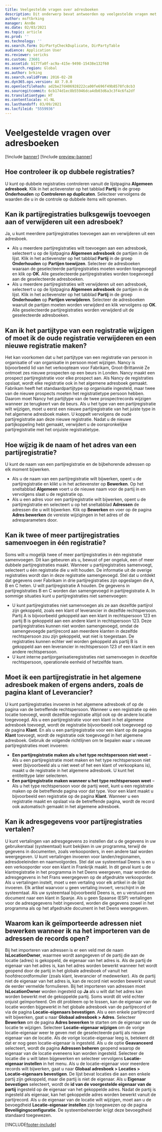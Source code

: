 ```yaml
---
title: Veelgestelde vragen over adresboeken
description: Dit onderwerp bevat antwoorden op veelgestelde vragen met betrekking tot de adresboeken.
author: msftbrking
manager: AnnBe
ms.date: 02/03/2021
ms.topic: article
ms.prod: ''
ms.technology: ''
ms.search.form: DirPartyCheckDuplicate, DirPartyTable
audience: Application User
ms.reviewer: sericks
ms.custom: 23601
ms.assetid: b177fa0f-ac9a-415e-9498-15438e132f60
ms.search.region: Global
ms.author: brking
ms.search.validFrom: 2016-02-28
ms.dyn365.ops.version: AX 7.0.0
ms.openlocfilehash: ad2be27d406928222ca00fe696f49b8578fc8cb3
ms.sourcegitcommit: 6cb174d1ec8b55946dca4db03d6a3c3f4c6fa2df
ms.translationtype: HT
ms.contentlocale: nl-NL
ms.lasthandoff: 03/09/2021
ms.locfileid: "5559936"
---
```

# <a name="address-books-faq"></a>Veelgestelde vragen over adresboeken

[!include [banner](../includes/banner.md)]
[!include [preview-banner](../includes/preview-banner.md)]

## <a name="how-do-i-check-for-duplicate-records"></a>Hoe controleer ik op dubbele registraties?

U kunt op dubbele registraties controleren vanuit de lijstpagina **Algemeen adresboek**. Klik in het actievenster op het tabblad **Partij** in de groep **Onderhouden** op **Controleren op duplicaten**. Selecteer vervolgens de waarden die u in de controle op dubbele items wilt opnemen.

## <a name="can-i-bulk-add-or-delete-party-records-from-an-address-book"></a>Kan ik partijregistraties bulksgewijs toevoegen aan of verwijderen uit een adresboek?

Ja, u kunt meerdere partijregistraties toevoegen aan en verwijderen uit een adresboek.

- Als u meerdere partijregistraties wilt toevoegen aan een adresboek, selecteert u op de lijstpagina **Algemeen adresboek** de partijen in de lijst. Klik in het actievenster op het tabblad **Partij** in de groep **Onderhouden** op **Partijen toewijzen**. Selecteer de adresboeken waaraan de geselecteerde partijregistraties moeten worden toegevoegd en klik op **OK**. Alle geselecteerde partijregistraties worden toegevoegd aan de geselecteerde adresboeken.
- Als u meerdere partijregistraties wilt verwijderen uit een adresboek, selecteert u op de lijstpagina **Algemeen adresboek** de partijen in de lijst. Klik in het actievenster op het tabblad **Partij** in de groep **Onderhouden** op **Partijen verwijderen**. Selecteer de adresboeken waaruit de partijen moeten worden verwijderd en klik vervolgens op **OK**. Alle geselecteerde partijregistraties worden verwijderd uit de geselecteerde adresboeken.

## <a name="can-i-change-the-party-type-of-a-record-or-do-i-have-to-delete-the-old-record-and-create-a-new-one"></a>Kan ik het partijtype van een registratie wijzigen of moet ik de oude registratie verwijderen en een nieuwe registratie maken?

Het kan voorkomen dat u het partijtype van een registratie van persoon in organisatie of van organisatie in persoon moet wijzigen. Nancy is bijvoorbeeld lid van het verkoopteam voor Fabrikam, Groot-Brittannië Ze ontmoet zes nieuwe prospecten op een beurs in Londen. Nancy maakt een prospect partijregistratie voor elke prospect aan. Als Nancy de registraties opslaat, wordt elke registratie ook in het algemene adresboek gemaakt. Fabrikam heeft het standaardpartijtype op organisatie ingesteld, maar twee van de nieuwe prospects moeten het registratietype persoon hebben. Daarom moet Nancy het partijtype van de twee prospectrecords wijzigen wanneer ze terugkeert van de beurs. Als u het type van een partijregistratie wilt wijzigen, moet u eerst een nieuwe partijregistratie van het juiste type in het algemene adresboek maken. U koppelt vervolgens de oude partijregistratie aan deze nieuwe registratie. Nadat u de nieuwe partijkoppeling hebt gemaakt, verwijdert u de oorspronkelijke partijregistratie met het onjuiste registratietype.

## <a name="how-do-i-change-the-name-or-address-of-a-party-record"></a>Hoe wijzig ik de naam of het adres van een partijregistratie?

U kunt de naam van een partijregistratie en de bijbehorende adressen op elk moment bijwerken.

- Als u de naam van een partijregistratie wilt bijwerken, opent u de partijregistratie en klikt u in het actievenster op **Bewerken**. Op het sneltabblad **Algemeen** voert u de nieuwe naam voor de partij in en vervolgens slaat u de registratie op.
- Als u een adres voor een partijregistratie wilt bijwerken, opent u de partijregistratie en selecteert u op het sneltabblad **Adressen** de adressen die u wilt bijwerken. Klik op **Bewerken** en voer op de pagina **Adres bewerken** de vereiste wijzigingen in het adres of de adresparameters door.

## <a name="can-i-merge-two-or-more-party-records-into-one-record"></a>Kan ik twee of meer partijregistraties samenvoegen in één registratie?

Soms wilt u mogelijk twee of meer partijregistraties in één registratie samenvoegen. Dit kan gebeuren als u, bewust of per ongeluk, een of meer dubbele partijregistraties maakt. Wanneer u partijregistraties samenvoegt, selecteert u één registratie die u wilt houden. De informatie uit de overige registraties wordt dan in deze registratie samengevoegd. Stel dat u ontdekt dat gegevens over Fabrikam in drie partijregistraties zijn opgeslagen die A, B en C heten. U wilt partijregistratie A houden. De gegevens in partijregistraties B en C worden dan samengevoegd in partijregistratie A. In sommige situaties kunt u partijregistraties niet samenvoegen:

- U kunt partijregistraties niet samenvoegen als ze aan dezelfde partijrol zijn gekoppeld, zoals een klant of leverancier in dezelfde rechtspersoon. Partij A is bijvoorbeeld gekoppeld aan een klant in rechtspersoon 123 en partij B is gekoppeld aan een andere klant in rechtspersoon 123. Deze partijregistraties kunnen niet worden samengevoegd, omdat de samengevoegde partijrecord aan meerdere klanten in dezelfde rechtspersoon zou zijn gekoppeld, wat niet is toegestaan. De registraties kunnen echter wel worden gekoppeld als partij B is gekoppeld aan een leverancier in rechtspersoon 123 of een klant in een andere rechtspersoon.
- U kunt interne partijorganisatieregistraties niet samenvoegen in dezelfde rechtspersoon, operationele eenheid of hetzelfde team.

## <a name="should-i-create-a-party-record-in-the-global-address-book-or-in-another-place-such-as-the-customer-or-vendor-page"></a>Moet ik een partijregistratie in het algemene adresboek maken of ergens anders, zoals de pagina klant of Leverancier?

U kunt partijregistraties invoeren in het algemene adresboek of op de pagina van de betreffende rechtspersoon. Wanneer u een registratie op één locatie toevoegt, wordt dezelfde registratie altijd ook op de andere locatie toegevoegd. Als u een partijregistratie voor een klant in het algemene adresboek toevoegt, wordt de registratie bijvoorbeeld ook toegevoegd op de pagina **Klant**. En als u een partijregistratie voor een klant op de pagina **Klant** toevoegt, wordt de registratie ook toegevoegd in het algemene adresboek. Gebruik de volgende richtlijnen om te bepalen waar u nieuwe partijregistraties moet invoeren:

- **Een partijregistratie maken als u het type rechtspersoon niet weet** – Als u een partijregistratie moet maken en het type rechtspersoon niet weet (bijvoorbeeld als u niet weet of het een klant of verkoopkans is), maakt u de registratie in het algemene adresboek. U kunt het entiteittype later selecteren.
- **Een partijregistratie maken wanneer u het type rechtspersoon weet** – Als u het type rechtspersoon voor de partij weet, kunt u een registratie maken op de betreffende pagina voor dat type. Voor een klant maakt u bijvoorbeeld een registratie op de pagina **Klant**. Wanneer u een registratie maakt en opslaat via de betreffende pagina, wordt de record ook automatisch gemaakt in het algemene adresboek.

## <a name="can-i-translate-address-information-for-party-records"></a>Kan ik adresgegevens voor partijregistraties vertalen?

U kunt vertalingen van adresgegevens zo instellen dat u de gegevens in uw gebruikerstaal (systeemtaal) kunt bekijken in uw programma, terwijl de gegevens in documenten, zoals verkooporders, in een andere taal worden weergegeven. U kunt vertalingen invoeren voor landen/regionamen, adresdoeleinden en naamvolgordes. Stel dat uw systeemtaal Deens is en u een verkooporder voor een klant in Frankrijk maakt. In dit geval kunt u de klantregistratie in het programma in het Deens weergeven, maar worden de adresgegevens in het Frans weergegeven op de afgedrukte verkooporder. Als u vertalingen instelt, moet u een vertaling voor elk artikel in de lijst invoeren. Elk artikel waarvoor u geen vertaling invoert, verschijnt in de systeemtaal. Als uw systeemtaal bijvoorbeeld Deens is, en u verstuurd een document naar een klant in Spanje. Als u geen Spaanse (ESP) vertalingen voor de adresgegevens hebt ingevoerd, worden die gegevens zowel in het programma als op het afgedrukte document in het Deens weergegeven.

## <a name="after-importing-addresses-when-i-access-the-records-why-am-i-unable-to-edit-imported-addresses"></a>Waarom kan ik geïmporteerde adressen niet bewerken wanneer ik na het importeren van de adressen de records open?

Bij het importeren van adressen is er een veld met de naam **IsLocationOwner**, waarmee wordt aangegeven of de partij die aan de locatie (adres) is gekoppeld, de eigenaar van het adres is. Als de partij de eigenaar van het adres is, kan het adres worden bewerkt wanneer het wordt geopend door de partij in het globale adresboek of vanuit het hoofdrecordformulier (zoals klant, leverancier of medewerker). Als de partij niet de eigenaar van het adres is, kan de record niet worden bewerkt vanuit de eerder vermelde formulieren. Bij het importeren van adressen moet **IsLocationOwner** worden ingesteld op **Ja** als u wilt dat het adres kan worden bewerkt met de gekoppelde partij. Soms wordt dit veld echter onjuist geïmporteerd. Om dit probleem op te lossen, kan de eigenaar van de locatie worden bijgewerkt in het globale adresboek van de partijrecord of via de pagina **Locatie-eigenaars bevestigen**. Als u een enkele partijrecord wilt bijwerken, gaat u naar **Globaal adresboek > Adres**. Selecteer **Bewerken** om de pagina **Adres bewerken** te starten om de eigenaar van de locatie te wijzigen. Selecteer **Locatie-eigenaar wijzigen** om de vorige locatie-eigenaar weer te geven met de geselecteerde partij als nieuwe eigenaar van de locatie. Als de vorige locatie-eigenaar leeg is, betekent dit dat er nog geen locatie-eigenaar is ingesteld. Als u de optie **Geavanceerd** selecteert, wordt de pagina **Adressen beheren** geopend waarop de eigenaar van de locatie eveneens kan worden ingesteld. Selecteer de locatie die u wilt laten bijgewerken en selecteer vervolgens **Locatie-eigenaar instellen** in het menu. Als u de locatie-eigenaar voor meerdere records wilt bijwerken, gaat u naar **Globaal adresboek > Locaties > Locatie-eigenaars bevestigen**. De lijst bevat locaties die aan een enkele partij zijn gekoppeld, maar die partij is niet de eigenaar. Als u **Eigenaar bevestigen** selecteert, wordt de **id van de voorgestelde eigenaar van de partij** ingesteld op de eigenaar van het gekoppelde adres. Nadat de partij is ingesteld als eigenaar, kan het gekoppelde adres worden bewerkt vanuit de partijrecord. Als u de eigenaar van de locatie wilt wijzigen, moet aan u de bevoegdheid **Locatie-eigenaar instellen** zijn toegewezen op de pagina **Beveiligingsconfiguratie**.  De systeembeheerder krijgt deze bevoegdheid standaard toegewezen.


[!INCLUDE[footer-include](../../../includes/footer-banner.md)]

